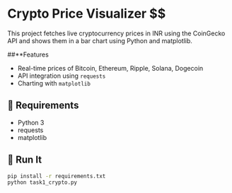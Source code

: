 # Crypto Price Visualizer $$

This project fetches live cryptocurrency prices in INR using the CoinGecko API and shows them in a bar chart using Python and matplotlib.

##**Features
- Real-time prices of Bitcoin, Ethereum, Ripple, Solana, Dogecoin
- API integration using `requests`
- Charting with `matplotlib`

## 🔧 Requirements
- Python 3
- requests
- matplotlib

## 🚀 Run It
```bash
pip install -r requirements.txt
python task1_crypto.py
